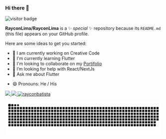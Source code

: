 ### Hi there 👋


![visitor badge](https://visitor-badge.glitch.me/badge?page_id=RayconLima.visitor-badge)


**RayconLima/RayconLima** is a ✨ _special_ ✨ repository because its `README.md` (this file) appears on your GitHub profile.

Here are some ideas to get you started:


- 🔭 I am currently working on Creative Code 
- 🌱 I'm currently learning Flutter
- 👯 I'm looking to collaborate on my [Portifolio]([https://rayconlimabatista.com.br](https://rayconlimabatista.netlify.app/))
- 🤔 I’m looking for help with React/NextJs
- 💬 Ask me about Flutter
<!-- - 📫 How to reach me: ... -->
- 😄 Pronouns: He / His
<!-- - ⚡ Fun fact: ... -->
 
 <div style="display:flex;" align="center">
  <a href="https://github.com/RayconLima">
  <img height="150em" style="justify-content: space-between" src="https://github-readme-stats.vercel.app/api?username=RayconLima&show_icons=true&theme=dracula&include_all_commits=true&count_private=true"/>
  <img  height="150em"  style="justify-content: space-between" src="https://github-readme-stats.vercel.app/api/top-langs/?username=RayconLima&layout=compact&langs_count=16&theme=dracula"/>
   <img height="150em" style="justify-content: space-between" src="https://github-readme-streak-stats.herokuapp.com/?user=RayconLima&" alt="rayconbatista" />
 </a>
   </div>
 

![Snake animation](https://github.com/RayconLima/RayconLima/blob/output/github-contribution-grid-snake.svg)

<!-- <img style="float: right;" src="https://dashboard.snapcraft.io/site_media/appmedia/2017/11/webide.ico_HA9tBL0.png"> -->

